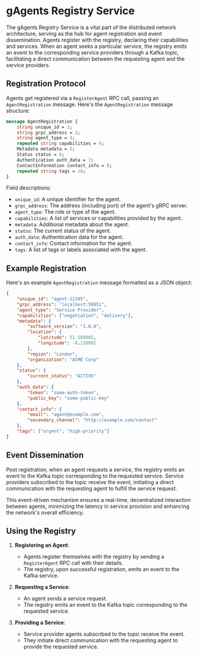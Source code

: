 # gAgents Registry Service

The gAgents Registry Service is a vital part of the distributed network architecture, serving as the hub for agent registration and event dissemination. Agents register with the registry, declaring their capabilities and services. When an agent seeks a particular service, the registry emits an event to the corresponding service providers through a Kafka topic, facilitating a direct communication between the requesting agent and the service providers.

## Registration Protocol

Agents get registered via a `RegisterAgent` RPC call, passing an `AgentRegistration` message. Here's the `AgentRegistration` message structure:

```proto
message AgentRegistration {
    string unique_id = 1; 
    string grpc_address = 2; 
    string agent_type = 3; 
    repeated string capabilities = 4; 
    Metadata metadata = 5;
    Status status = 6;
    Authentication auth_data = 7;
    ContactInformation contact_info = 8;
    repeated string tags = 10;
}
```

Field descriptions:

- `unique_id`: A unique identifier for the agent.
- `grpc_address`: The address (including port) of the agent's gRPC server.
- `agent_type`: The role or type of the agent.
- `capabilities`: A list of services or capabilities provided by the agent.
- `metadata`: Additional metadata about the agent.
- `status`: The current status of the agent.
- `auth_data`: Authentication data for the agent.
- `contact_info`: Contact information for the agent.
- `tags`: A list of tags or labels associated with the agent.

## Example Registration

Here's an example `AgentRegistration` message formatted as a JSON object:

```json
{
    "unique_id": "agent-12345",
    "grpc_address": "localhost:50051",
    "agent_type": "Service Provider",
    "capabilities": ["negotiation", "delivery"],
    "metadata": {
        "software_version": "1.0.0",
        "location": {
            "latitude": 51.509865,
            "longitude": -0.118092
        },
        "region": "London",
        "organization": "ACME Corp"
    },
    "status": {
        "current_status": "ACTIVE"
    },
    "auth_data": {
        "token": "some-auth-token",
        "public_key": "some-public-key"
    },
    "contact_info": {
        "email": "agent@example.com",
        "secondary_channel": "http://example.com/contact"
    },
    "tags": ["urgent", "high-priority"]
}
```

## Event Dissemination

Post registration, when an agent requests a service, the registry emits an event to the Kafka topic corresponding to the requested service. Service providers subscribed to the topic receive the event, initiating a direct communication with the requesting agent to fulfill the service request. 

This event-driven mechanism ensures a real-time, decentralized interaction between agents, minimizing the latency in service provision and enhancing the network's overall efficiency.

## Using the Registry

1. **Registering an Agent**:
    - Agents register themselves with the registry by sending a `RegisterAgent` RPC call with their details.
    - The registry, upon successful registration, emits an event to the Kafka service.

2. **Requesting a Service**:
    - An agent sends a service request.
    - The registry emits an event to the Kafka topic corresponding to the requested service.

3. **Providing a Service**:
    - Service provider agents subscribed to the topic receive the event.
    - They initiate direct communication with the requesting agent to provide the requested service.

